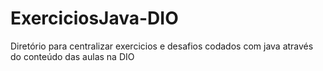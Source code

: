 # ExerciciosJava-DIO

Diretório para centralizar exercicios e desafios codados com java através do conteúdo das aulas na DIO